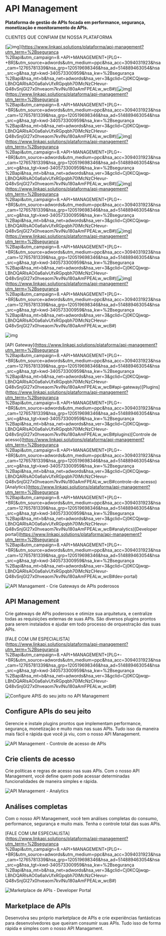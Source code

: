# API Management

**Plataforma de gestão de APIs focada em performance, segurança, monetização e monitoramento de APIs.**

CLIENTES QUE CONFIAM EM NOSSA PLATAFORMA

[![img](https://uploads-ssl.webflow.com/5f909e04066eda40d3943c21/5f91a2cdba88661739d964b3_Ifood.svg)](https://www.linkapi.solutions/plataforma/api-management?utm_term=%2Bsegurança %2Bapi&utm_campaign=8.+API+MANAGEMENT+[PLG+-+BR]&utm_source=adwords&utm_medium=ppc&hsa_acc=3094031923&hsa_cam=12765781339&hsa_grp=120519698346&hsa_ad=514889463054&hsa_src=g&hsa_tgt=kwd-340573300959&hsa_kw=%2Bsegurança %2Bapi&hsa_mt=b&hsa_net=adwords&hsa_ver=3&gclid=Cj0KCQjwqp-LBhDQARIsAO0a6aIvUfxRGpqbh70IMcNzCHevur-Q48vSnjGl27x0hveaom7kvINu180aAmFPEALw_wcB#)[![img](https://uploads-ssl.webflow.com/5f909e04066eda40d3943c21/5f91a2cde125b8f48b95b407_Gympass.svg)](https://www.linkapi.solutions/plataforma/api-management?utm_term=%2Bsegurança %2Bapi&utm_campaign=8.+API+MANAGEMENT+[PLG+-+BR]&utm_source=adwords&utm_medium=ppc&hsa_acc=3094031923&hsa_cam=12765781339&hsa_grp=120519698346&hsa_ad=514889463054&hsa_src=g&hsa_tgt=kwd-340573300959&hsa_kw=%2Bsegurança %2Bapi&hsa_mt=b&hsa_net=adwords&hsa_ver=3&gclid=Cj0KCQjwqp-LBhDQARIsAO0a6aIvUfxRGpqbh70IMcNzCHevur-Q48vSnjGl27x0hveaom7kvINu180aAmFPEALw_wcB#)[![img](https://uploads-ssl.webflow.com/5f909e04066eda40d3943c21/5fb7d985b459b8ebfb054e2a_VTEX_Logo.svg)](https://www.linkapi.solutions/plataforma/api-management?utm_term=%2Bsegurança %2Bapi&utm_campaign=8.+API+MANAGEMENT+[PLG+-+BR]&utm_source=adwords&utm_medium=ppc&hsa_acc=3094031923&hsa_cam=12765781339&hsa_grp=120519698346&hsa_ad=514889463054&hsa_src=g&hsa_tgt=kwd-340573300959&hsa_kw=%2Bsegurança %2Bapi&hsa_mt=b&hsa_net=adwords&hsa_ver=3&gclid=Cj0KCQjwqp-LBhDQARIsAO0a6aIvUfxRGpqbh70IMcNzCHevur-Q48vSnjGl27x0hveaom7kvINu180aAmFPEALw_wcB#)[![img](https://uploads-ssl.webflow.com/5f909e04066eda40d3943c21/5f91a2ce5f11958aac967ca6_Mercado%20Livre.svg)](https://www.linkapi.solutions/plataforma/api-management?utm_term=%2Bsegurança %2Bapi&utm_campaign=8.+API+MANAGEMENT+[PLG+-+BR]&utm_source=adwords&utm_medium=ppc&hsa_acc=3094031923&hsa_cam=12765781339&hsa_grp=120519698346&hsa_ad=514889463054&hsa_src=g&hsa_tgt=kwd-340573300959&hsa_kw=%2Bsegurança %2Bapi&hsa_mt=b&hsa_net=adwords&hsa_ver=3&gclid=Cj0KCQjwqp-LBhDQARIsAO0a6aIvUfxRGpqbh70IMcNzCHevur-Q48vSnjGl27x0hveaom7kvINu180aAmFPEALw_wcB#)[![img](https://uploads-ssl.webflow.com/5f909e04066eda40d3943c21/5f91a2d070b33a748ca417ab_Samsung.svg)](https://www.linkapi.solutions/plataforma/api-management?utm_term=%2Bsegurança %2Bapi&utm_campaign=8.+API+MANAGEMENT+[PLG+-+BR]&utm_source=adwords&utm_medium=ppc&hsa_acc=3094031923&hsa_cam=12765781339&hsa_grp=120519698346&hsa_ad=514889463054&hsa_src=g&hsa_tgt=kwd-340573300959&hsa_kw=%2Bsegurança %2Bapi&hsa_mt=b&hsa_net=adwords&hsa_ver=3&gclid=Cj0KCQjwqp-LBhDQARIsAO0a6aIvUfxRGpqbh70IMcNzCHevur-Q48vSnjGl27x0hveaom7kvINu180aAmFPEALw_wcB#)[![img](https://uploads-ssl.webflow.com/5f909e04066eda40d3943c21/5f91a2cc5263d81cf42ac6d5_Colgate.svg)](https://www.linkapi.solutions/plataforma/api-management?utm_term=%2Bsegurança %2Bapi&utm_campaign=8.+API+MANAGEMENT+[PLG+-+BR]&utm_source=adwords&utm_medium=ppc&hsa_acc=3094031923&hsa_cam=12765781339&hsa_grp=120519698346&hsa_ad=514889463054&hsa_src=g&hsa_tgt=kwd-340573300959&hsa_kw=%2Bsegurança %2Bapi&hsa_mt=b&hsa_net=adwords&hsa_ver=3&gclid=Cj0KCQjwqp-LBhDQARIsAO0a6aIvUfxRGpqbh70IMcNzCHevur-Q48vSnjGl27x0hveaom7kvINu180aAmFPEALw_wcB#)

![img](https://uploads-ssl.webflow.com/5f909e04066eda40d3943c21/5f909e04da87b2bb9495db9c_wave-bottom.svg)

[API Gateway](https://www.linkapi.solutions/plataforma/api-management?utm_term=%2Bsegurança %2Bapi&utm_campaign=8.+API+MANAGEMENT+[PLG+-+BR]&utm_source=adwords&utm_medium=ppc&hsa_acc=3094031923&hsa_cam=12765781339&hsa_grp=120519698346&hsa_ad=514889463054&hsa_src=g&hsa_tgt=kwd-340573300959&hsa_kw=%2Bsegurança %2Bapi&hsa_mt=b&hsa_net=adwords&hsa_ver=3&gclid=Cj0KCQjwqp-LBhDQARIsAO0a6aIvUfxRGpqbh70IMcNzCHevur-Q48vSnjGl27x0hveaom7kvINu180aAmFPEALw_wcB#api-gateway)[Plugins](https://www.linkapi.solutions/plataforma/api-management?utm_term=%2Bsegurança %2Bapi&utm_campaign=8.+API+MANAGEMENT+[PLG+-+BR]&utm_source=adwords&utm_medium=ppc&hsa_acc=3094031923&hsa_cam=12765781339&hsa_grp=120519698346&hsa_ad=514889463054&hsa_src=g&hsa_tgt=kwd-340573300959&hsa_kw=%2Bsegurança %2Bapi&hsa_mt=b&hsa_net=adwords&hsa_ver=3&gclid=Cj0KCQjwqp-LBhDQARIsAO0a6aIvUfxRGpqbh70IMcNzCHevur-Q48vSnjGl27x0hveaom7kvINu180aAmFPEALw_wcB#plugins)[Controle de acesso](https://www.linkapi.solutions/plataforma/api-management?utm_term=%2Bsegurança %2Bapi&utm_campaign=8.+API+MANAGEMENT+[PLG+-+BR]&utm_source=adwords&utm_medium=ppc&hsa_acc=3094031923&hsa_cam=12765781339&hsa_grp=120519698346&hsa_ad=514889463054&hsa_src=g&hsa_tgt=kwd-340573300959&hsa_kw=%2Bsegurança %2Bapi&hsa_mt=b&hsa_net=adwords&hsa_ver=3&gclid=Cj0KCQjwqp-LBhDQARIsAO0a6aIvUfxRGpqbh70IMcNzCHevur-Q48vSnjGl27x0hveaom7kvINu180aAmFPEALw_wcB#controle-de-acesso)[Analytics](https://www.linkapi.solutions/plataforma/api-management?utm_term=%2Bsegurança %2Bapi&utm_campaign=8.+API+MANAGEMENT+[PLG+-+BR]&utm_source=adwords&utm_medium=ppc&hsa_acc=3094031923&hsa_cam=12765781339&hsa_grp=120519698346&hsa_ad=514889463054&hsa_src=g&hsa_tgt=kwd-340573300959&hsa_kw=%2Bsegurança %2Bapi&hsa_mt=b&hsa_net=adwords&hsa_ver=3&gclid=Cj0KCQjwqp-LBhDQARIsAO0a6aIvUfxRGpqbh70IMcNzCHevur-Q48vSnjGl27x0hveaom7kvINu180aAmFPEALw_wcB#analytics)[Developer portal](https://www.linkapi.solutions/plataforma/api-management?utm_term=%2Bsegurança %2Bapi&utm_campaign=8.+API+MANAGEMENT+[PLG+-+BR]&utm_source=adwords&utm_medium=ppc&hsa_acc=3094031923&hsa_cam=12765781339&hsa_grp=120519698346&hsa_ad=514889463054&hsa_src=g&hsa_tgt=kwd-340573300959&hsa_kw=%2Bsegurança %2Bapi&hsa_mt=b&hsa_net=adwords&hsa_ver=3&gclid=Cj0KCQjwqp-LBhDQARIsAO0a6aIvUfxRGpqbh70IMcNzCHevur-Q48vSnjGl27x0hveaom7kvINu180aAmFPEALw_wcB#dev-portal)

![API Managament - Crie Gateways de APIs poderosos](https://uploads-ssl.webflow.com/5f909e04066eda40d3943c21/5fbfe87a9af265bffde1c0d1_API%20Gateway.gif)

## API Management

Crie gateways de APIs poderosos e otimize sua arquitetura, e centralize todas as requisições externas de suas APIs. São diversos plugins prontos para serem instalados e ajudar em todo processo de orquestração das suas APIs.

[FALE COM UM ESPECIALISTA](https://www.linkapi.solutions/plataforma/api-management?utm_term=%2Bsegurança %2Bapi&utm_campaign=8.+API+MANAGEMENT+[PLG+-+BR]&utm_source=adwords&utm_medium=ppc&hsa_acc=3094031923&hsa_cam=12765781339&hsa_grp=120519698346&hsa_ad=514889463054&hsa_src=g&hsa_tgt=kwd-340573300959&hsa_kw=%2Bsegurança %2Bapi&hsa_mt=b&hsa_net=adwords&hsa_ver=3&gclid=Cj0KCQjwqp-LBhDQARIsAO0a6aIvUfxRGpqbh70IMcNzCHevur-Q48vSnjGl27x0hveaom7kvINu180aAmFPEALw_wcB#)

![Configure APIS do seu jeito no API Management](https://uploads-ssl.webflow.com/5f909e04066eda40d3943c21/5fbfe87a48da1f009dff57d7_Plugins.gif)

## Configure APIs do seu jeito

Gerencie e instale plugins prontos que implementam performance, segurança, monetização e muito mais nas suas APIs. Tudo isso da maneira mais fácil e rápida que você já viu, com o nosso API Management.

![API Management - Controle de acesso de APIs](https://uploads-ssl.webflow.com/5f909e04066eda40d3943c21/5fbfe876a7287d0bbd3da8ef_Controle%20de%20acesso.gif)

## Crie clients de acesso

Crie políticas e regras de acesso nas suas APIs. Com o nosso API Management, você define quem pode acessar determinadas funcionalidades de maneira simples e rápida.

![API Management - Analytics](https://uploads-ssl.webflow.com/5f909e04066eda40d3943c21/5fbfe88029c813a3a82350e7_Analytics.gif)

## Análises completas

Com o nosso API Management, você tem análises completas do consumo, performance, segurança e muito mais. Tenha o controle total das suas APIs.

[FALE COM UM ESPECIALISTA](https://www.linkapi.solutions/plataforma/api-management?utm_term=%2Bsegurança %2Bapi&utm_campaign=8.+API+MANAGEMENT+[PLG+-+BR]&utm_source=adwords&utm_medium=ppc&hsa_acc=3094031923&hsa_cam=12765781339&hsa_grp=120519698346&hsa_ad=514889463054&hsa_src=g&hsa_tgt=kwd-340573300959&hsa_kw=%2Bsegurança %2Bapi&hsa_mt=b&hsa_net=adwords&hsa_ver=3&gclid=Cj0KCQjwqp-LBhDQARIsAO0a6aIvUfxRGpqbh70IMcNzCHevur-Q48vSnjGl27x0hveaom7kvINu180aAmFPEALw_wcB#)

![Marketplace de APIs - Developer Portal](https://uploads-ssl.webflow.com/5f909e04066eda40d3943c21/5fbfe8830af890823209a044_Developer%20Portal.gif)

## Marketplace de APIs

Desenvolva seu próprio marketplace de APIs e crie experiências fantásticas para desenvolvedores que queiram consumir suas APIs. Tudo isso de forma rápida e simples com o nosso API Managament.